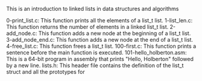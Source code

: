 This is an introduction to linked lists in data structures and algorithms

0-print_list.c: This function prints all the elements of a list_t list.
1-list_len.c: This function returns the number of elements in a linked list_t list.
2-add_node.c: This function adds a new node at the beginning of a list_t list.
3-add_node_end.c: This function adds a new node at the end of a list_t list.
4-free_list.c: This function frees a list_t list.
100-first.c: This function prints a sentence before the main function is executed.
101-hello_holberton.asm: This is a 64-bit program in assembly that prints "Hello, Holberton" followed by a new line.
lists.h: This header file contains the definition of the list_t struct and all the prototypes for 
